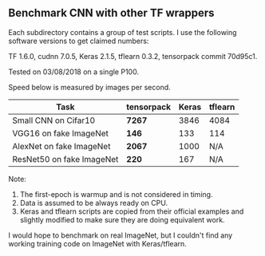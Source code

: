 ## Benchmark CNN with other TF wrappers

Each subdirectory contains a group of test scripts.
I use the following software versions to get claimed numbers:

TF 1.6.0, cudnn 7.0.5, Keras 2.1.5, tflearn 0.3.2, tensorpack commit 70d95c1.

Tested on 03/08/2018 on a single P100.

Speed below is measured by images per second.

| Task											  | tensorpack	 | Keras	  | tflearn  |
| --------------------------- | ------------ | ------   | -------  |
| Small CNN on Cifar10 			  |		__7267__   | 3846     | 4084     |
| VGG16 on fake ImageNet			|		__146__		 | 133			| 114      |
| AlexNet on fake ImageNet	  |		__2067__	 | 1000			| N/A      |
| ResNet50 on fake ImageNet	  |		__220__	   | 167			| N/A      |

Note:

1. The first-epoch is warmup and is not considered in timing.
2. Data is assumed to be always ready on CPU.
3. Keras and tflearn scripts are copied from their official examples and slightly modified
	to make sure they are doing equivalent work.

I would hope to benchmark on real ImageNet, but I couldn't find any
working training code on ImageNet with Keras/tflearn.
